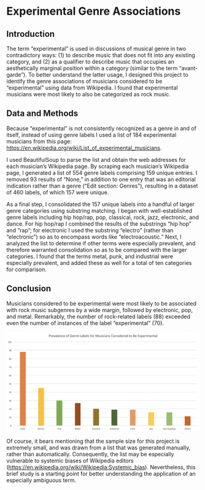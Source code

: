 # Experimental Genre Associations

## Introduction
The term “experimental” is used in discussions of musical genre in two contradictory ways: (1) to describe music that does not fit into any existing category, and (2) as a qualifier to describe music that occupies an aesthetically marginal position within a category (similar to the term “avant-garde”). To better understand the latter usage, I designed this project to identify the genre associations of musicians considered to be “experimental” using data from Wikipedia. I found that experimental musicians were most likely to also be categorized as rock music.

## Data and Methods
Because “experimental” is not consistently recognized as a genre in and of itself, instead of using genre labels I used a list of 184 experimental musicians from this page: https://en.wikipedia.org/wiki/List_of_experimental_musicians.

I used BeautifulSoup to parse the list and obtain the web addresses for each musician’s Wikipedia page. By scraping each musician’s Wikipedia page, I generated a list of 554 genre labels comprising 159 unique entries. I removed 93 results of “None,” in addition to one entry that was an editorial indication rather than a genre (“Edit section: Genres”), resulting in a dataset of 460 labels, of which 157 were unique.

As a final step, I consolidated the 157 unique labels into a handful of larger genre categories using substring matching. I began with well-established genre labels including hip hop/rap, pop, classical, rock, jazz, electronic, and dance. For hip hop/rap I combined the results of the substrings “hip hop” and “rap”; for electronic I used the substring “electro” (rather than “electronic”) so as to encompass words like “electroacoustic.” Next, I analyzed the list to determine if other terms were especially prevalent, and therefore warranted consolidation so as to be compared with the larger categories. I found that the terms metal, punk, and industrial were especially prevalent, and added these as well for a total of ten categories for comparison.

## Conclusion
Musicians considered to be experimental were most likely to be associated with rock music subgenres by a wide margin, followed by electronic, pop, and metal. Remarkably, the number of rock-related labels (88) exceeded even the number of instances of the label “experimental” (70).

![Prevalence of Genre Labels for Musicians Considered to Be Experimental](https://github.com/dandersen19/experimental_genre/blob/main/visualizations/results.png)

Of course, it bears mentioning that the sample size for this project is extremely small, and was drawn from a list that was generated manually, rather than automatically. Consequently, the list may be especially vulnerable to systemic biases of Wikipedia editors (https://en.wikipedia.org/wiki/Wikipedia:Systemic_bias). Nevertheless, this brief study is a starting point for better understanding the application of an especially ambiguous term.
